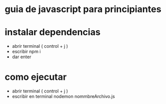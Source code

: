 # guia de javascript para principiantes

# instalar dependencias

- abrir terminal ( control + j )
- escribir npm i
- dar enter

# como ejecutar

- abrir terminal ( control + j )
- escribir en terminal nodemon nommbreArchivo.js
